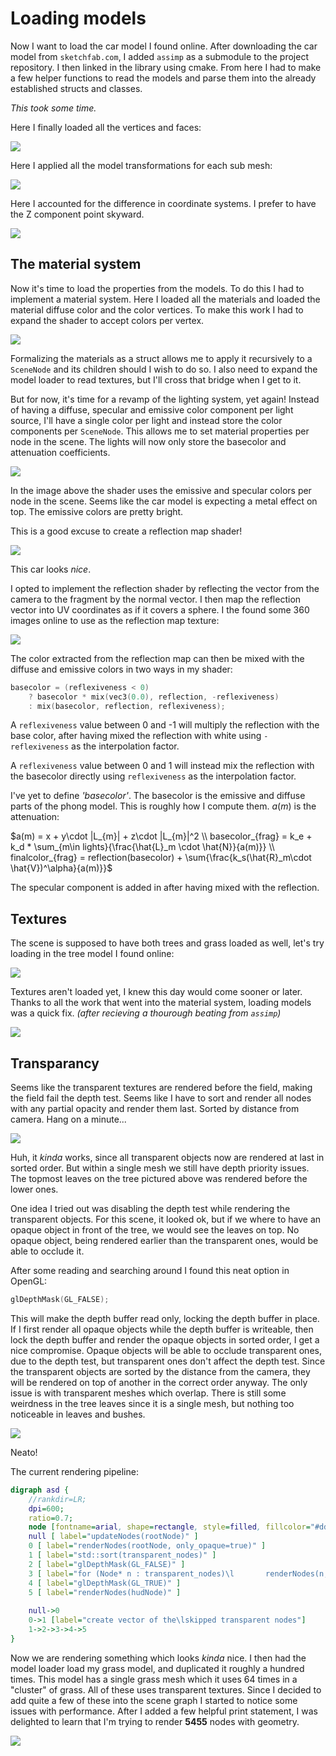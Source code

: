 # Loading models

Now I want to load the car model I found online. After downloading the car model from `sketchfab.com`, I added `assimp` as a submodule to the project repository. I then linked in the library using cmake. From here I had to make a few helper functions to read the models and parse them into the already established structs and classes.

*This took some time.*

Here I finally loaded all the vertices and faces:

![](images/7-car-meshes.png)

Here I applied all the model transformations for each sub mesh:

![](images/8-car-transformations.png)

Here I accounted for the difference in coordinate systems. I prefer to have the Z component point skyward. 

![](images/9-car-coordinate-system.png)


## The material system

Now it's time to load the properties from the models. To do this I had to implement a material system. Here I loaded all the materials and loaded the material diffuse color and the color vertices. To make this work I had to expand the shader to accept colors per vertex.

![](images/10-car-materials.png)

Formalizing the materials as a struct allows me to apply it recursively to a `SceneNode` and its children should I wish to do so. I also need to expand the model loader to read textures, but I'll cross that bridge when I get to it.

But for now, it's time for a revamp of the lighting system, yet again!
Instead of having a diffuse, specular and emissive color component per light source, I'll have a single color per light and instead store the color components per `SceneNode`. This allows me to set material properties per node in the scene. The lights will now only store the basecolor and attenuation coefficients.

![](images/11-material-colors.png)

In the image above the shader uses the emissive and specular colors per node in the scene. Seems like the car model is expecting a metal effect on top. The emissive colors are pretty bright.

This is a good excuse to create a reflection map shader!

![](images/12-reflection.png)

This car looks *nice*.

I opted to implement the reflection shader by reflecting the vector from the camera to the fragment by the normal vector. I then map the reflection vector into UV coordinates as if it covers a sphere. I the found some 360 images online to use as the reflection map texture:

![](../res/textures/reflection_field.png)

The color extracted from the reflection map can then be mixed with the diffuse and emissive colors in two ways in my shader:

```cpp
basecolor = (reflexiveness < 0)
	? basecolor * mix(vec3(0.0), reflection, -reflexiveness)
	: mix(basecolor, reflection, reflexiveness);
```

A `reflexiveness` value between 0 and -1 will multiply the reflection with the base color, after having mixed the reflection with white using `-reflexiveness` as the interpolation factor.

A `reflexiveness` value between 0 and 1 will instead mix the reflection with the basecolor directly using `reflexiveness` as the interpolation factor.

I've yet to define *'basecolor'*. The basecolor is the emissive and diffuse parts of the phong model. This is roughly how I compute them. $a(m)$ is the attenuation:

$a(m) = x + y\cdot |L_{m}| + z\cdot |L_{m}|^2 \\
basecolor_{frag} =
	k_e + k_d * \sum_{m\in lights}{\frac{\hat{L}_m \cdot \hat{N}}{a(m)}} \\
finalcolor_{frag} =
	reflection(basecolor) + \sum{\frac{k_s(\hat{R}_m\cdot \hat{V})^\alpha}{a(m)}}$

The specular component is added in after having mixed with the reflection.

## Textures

The scene is supposed to have both trees and grass loaded as well, let's try loading in the tree model I found online:

![](images/13-tree.png)

Textures aren't loaded yet, I knew this day would come sooner or later. Thanks to all the work that went into the material system, loading models was a quick fix. *(after recieving a thourough beating from `assimp`)*

![](images/14-tree-alpha.png)

## Transparancy

Seems like the transparent textures are rendered before the field, making the field fail the depth test. Seems like I have to sort and render all nodes with any partial opacity and render them last. Sorted by distance from camera. Hang on a minute...

![](images/15-tree-sorted.png)

Huh, it *kinda* works, since all transparent objects now are rendered at last in sorted order. But within a single mesh we still have depth priority issues. The topmost leaves on the tree pictured above was rendered before the lower ones.

One idea I tried out was disabling the depth test while rendering the transparent objects. For this scene, it looked ok, but if we where to have an opaque object in front of the tree, we would see the leaves on top.
No opaque object, being rendered earlier than the transparent ones, would be able to occlude it.

After some reading and searching around I found this neat option in OpenGL:

```c++
glDepthMask(GL_FALSE);
```

This will make the depth buffer read only, locking the depth buffer in place. If I first render all opaque objects while the depth buffer is writeable, then lock the depth buffer and render the opaque objects in sorted order, I get a nice compromise. Opaque objects will be able to occlude transparent ones, due to the depth test, but transparent ones don't affect the depth test. Since the transparent objects are sorted by the distance from the camera, they will be rendered on top of another in the correct order anyway. The only issue is with transparent meshes which overlap. There is still some weirdness in the tree leaves since it is a single mesh, but nothing too noticeable in leaves and bushes.

![](images/16-tree-depth-readonly.png)

Neato!

The current rendering pipeline:

```dot
digraph asd {
	//rankdir=LR;
	dpi=600;
	ratio=0.7;
	node [fontname=arial, shape=rectangle, style=filled, fillcolor="#dddddd"]
	null [ label="updateNodes(rootNode)" ]
	0 [ label="renderNodes(rootNode, only_opaque=true)" ]
	1 [ label="std::sort(transparent_nodes)" ]
	2 [ label="glDepthMask(GL_FALSE)" ]
	3 [ label="for (Node* n : transparent_nodes)\l       renderNodes(n, no_recursion=true)\l" ]
	4 [ label="glDepthMask(GL_TRUE)" ]
	5 [ label="renderNodes(hudNode)" ]
	
	null->0
	0->1 [label="create vector of the\lskipped transparent nodes"]
	1->2->3->4->5
}
```

Now we are rendering something which looks *kinda* nice. I then had the model loader load my grass model, and duplicated it roughly a hundred times. This model has a single grass mesh which it uses 64 times in a "cluster" of grass. All of these uses transparent textures. Since I decided to add quite a few of these into the scene graph I started to notice some issues with performance. After I added a few helpful print statement, I was delighted to learn that I'm trying to render **5455** nodes with geometry.

![](images/17-low-fps.png)
